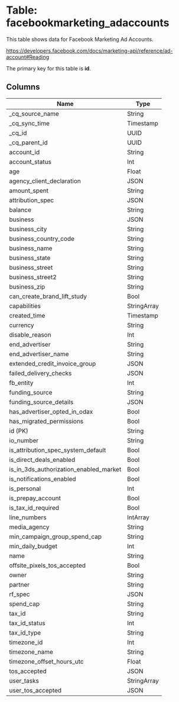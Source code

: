 # Table: facebookmarketing_adaccounts

This table shows data for Facebook Marketing Ad Accounts.

https://developers.facebook.com/docs/marketing-api/reference/ad-account#Reading

The primary key for this table is **id**.

## Columns

| Name          | Type          |
| ------------- | ------------- |
|_cq_source_name|String|
|_cq_sync_time|Timestamp|
|_cq_id|UUID|
|_cq_parent_id|UUID|
|account_id|String|
|account_status|Int|
|age|Float|
|agency_client_declaration|JSON|
|amount_spent|String|
|attribution_spec|JSON|
|balance|String|
|business|JSON|
|business_city|String|
|business_country_code|String|
|business_name|String|
|business_state|String|
|business_street|String|
|business_street2|String|
|business_zip|String|
|can_create_brand_lift_study|Bool|
|capabilities|StringArray|
|created_time|Timestamp|
|currency|String|
|disable_reason|Int|
|end_advertiser|String|
|end_advertiser_name|String|
|extended_credit_invoice_group|JSON|
|failed_delivery_checks|JSON|
|fb_entity|Int|
|funding_source|String|
|funding_source_details|JSON|
|has_advertiser_opted_in_odax|Bool|
|has_migrated_permissions|Bool|
|id (PK)|String|
|io_number|String|
|is_attribution_spec_system_default|Bool|
|is_direct_deals_enabled|Bool|
|is_in_3ds_authorization_enabled_market|Bool|
|is_notifications_enabled|Bool|
|is_personal|Int|
|is_prepay_account|Bool|
|is_tax_id_required|Bool|
|line_numbers|IntArray|
|media_agency|String|
|min_campaign_group_spend_cap|String|
|min_daily_budget|Int|
|name|String|
|offsite_pixels_tos_accepted|Bool|
|owner|String|
|partner|String|
|rf_spec|JSON|
|spend_cap|String|
|tax_id|String|
|tax_id_status|Int|
|tax_id_type|String|
|timezone_id|Int|
|timezone_name|String|
|timezone_offset_hours_utc|Float|
|tos_accepted|JSON|
|user_tasks|StringArray|
|user_tos_accepted|JSON|